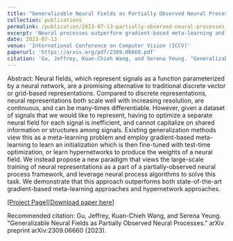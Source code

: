 ```yaml
---
title: "Generalizable Neural Fields as Partially Observed Neural Processes"
collection: publications
permalink: /publication/2023-07-13-partially-observed-neural-processes
excerpt: 'Neural processes outperform gradient-based meta-learning and other methods for neural field generalization.'
date: 2023-07-13
venue: 'International Conference on Computer Vision (ICCV)'
paperurl: 'https://arxiv.org/pdf/2309.06660.pdf'
citation: 'Gu, Jeffrey, Kuan-Chieh Wang, and Serena Yeung. "Generalizable Neural Fields as Partially Observed Neural Processes." arXiv preprint arXiv:2309.06660 (2023).'
---
```


Abstract: Neural fields, which represent signals as a function parameterized by a neural network, are a promising alternative to traditional discrete vector or grid-based representations. Compared to discrete representations, neural representations both scale well with increasing resolution, are continuous, and can be many-times differentiable. However, given a dataset of signals that we would like to represent, having to optimize a separate neural field for each signal is inefficient, and cannot capitalize on shared information or structures among signals. Existing generalization methods view this as a meta-learning problem and employ gradient-based meta-learning to learn an initialization which is then fine-tuned with test-time optimization, or learn hypernetworks to produce the weights of a neural field. We instead propose a new paradigm that views the large-scale training of neural representations as a part of a partially-observed neural process framework, and leverage neural process algorithms to solve this task. We demonstrate that this approach outperforms both state-of-the-art gradient-based meta-learning approaches and hypernetwork approaches.

[[Project Page](https://its-gucci.github.io/ponp/)][[Download paper here](https://arxiv.org/pdf/2309.06660.pdf)]

Recommended citation: Gu, Jeffrey, Kuan-Chieh Wang, and Serena Yeung. "Generalizable Neural Fields as Partially Observed Neural Processes." arXiv preprint arXiv:2309.06660 (2023).
